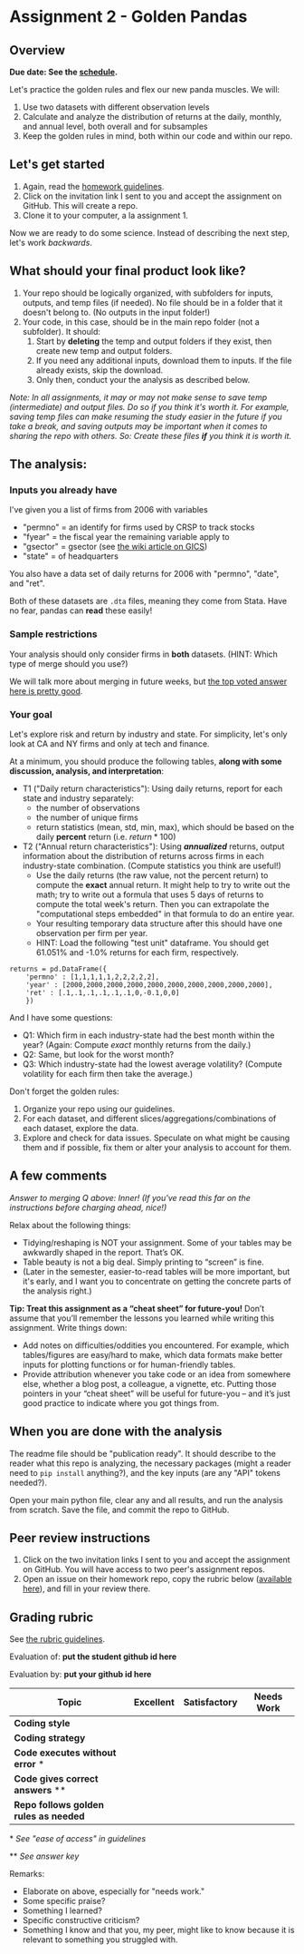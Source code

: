 # Assignment 2 - Golden Pandas

## Overview

**Due date: See the [schedule](https://ledatascifi.github.io/#schedule).**

Let's practice the golden rules and flex our new panda muscles. We will:

1. Use two datasets with different observation  levels
2. Calculate and analyze the distribution of returns at the daily, monthly, and annual level, both overall and for subsamples
3. Keep the golden rules in mind, both within our code and within our repo.

## Let's get started

1. Again, read the [homework guidelines](guidelines-asgn.html).
2. Click on the invitation link I sent to you and accept the assignment on GitHub. This will create a repo.
3. Clone it to your computer, a la assignment 1. 

Now we are ready to do some science. Instead of describing the next step, let's work _backwards_.

## What should your final product look like?

1. Your repo should be logically organized, with subfolders for inputs, outputs, and temp files (if needed). No file should be in a folder that it doesn't belong to. (No outputs in the input folder!)
2. Your code, in this case, should be in the main repo folder (not a subfolder). It should:
	1. Start by **deleting** the temp and output folders if they exist, then create new temp and output folders. 
	2. If you need any additional inputs, download them to inputs. If the file already exists, skip the download.
	3. Only then, conduct your the analysis as described below.
	
_Note: In all assignments, it may or may not make sense to save temp (intermediate) and output files. Do so if you think it's worth it. For example, saving temp files can make resuming the study easier in the future if you take a break, and saving outputs may be important when it comes to sharing the repo with others. So: Create these files **if** you think it is worth it._
	
## The analysis:

### Inputs you already have 

I've given you a list of firms from 2006 with variables
- "permno" = an identify for firms used by CRSP to track stocks 
- "fyear" = the fiscal year the remaining variable apply to 
- "gsector" = gsector (see [the wiki article on GICS](https://en.wikipedia.org/wiki/Global_Industry_Classification_Standard))
- "state" = of headquarters

You also have a data set of daily returns for 2006 with "permno", "date", and "ret".

Both of these datasets are `.dta` files, meaning they come from Stata. Have no fear, pandas can **read** these easily!

### Sample restrictions

Your analysis should only consider firms in **both** datasets. (HINT: Which type of merge should you use?) 

We will talk more about merging in future weeks, but [the top voted answer here is pretty good](https://stackoverflow.com/questions/53645882/pandas-merging-101).

### Your goal

Let's explore risk and return by industry and state. For simplicity, let's only look at CA and NY firms and only at tech and finance. 

At a minimum, you should produce the following tables, **along with some discussion, analysis, and interpretation**:
- T1 ("Daily return characteristics"): Using daily returns, report for each state and industry separately: 
	- the number of observations
	- the number of unique firms
	- return statistics (mean, std, min, max), which should be based on the daily **percent** return (i.e. $return*100$)
- T2 ("Annual return characteristics"): Using _**annualized**_ returns, output information about the distribution of returns across firms in each industry-state combination. (Compute statistics you think are useful!)
	- Use the daily returns (the raw value, not the percent return) to compute the **exact** annual return. It might help to try to write out the math; try to write out a formula that uses 5 days of returns to compute the total week's return. Then you can extrapolate the "computational steps embedded" in that formula to do an entire year. 
	- Your resulting temporary data structure after this should have one observation per firm per year.
	- HINT: Load the following "test unit" dataframe. You should get 61.051% and -1.0% returns for each firm, respectively.
	
```
returns = pd.DataFrame({
    'permno' : [1,1,1,1,1,2,2,2,2,2], 
    'year' : [2000,2000,2000,2000,2000,2000,2000,2000,2000,2000],
    'ret' : [.1,.1,.1,.1,.1,.1,0,-0.1,0,0]
    })
```

And I have some questions:
- Q1: Which firm in each industry-state had the best month within the year? (Again: Compute _exact_ monthly returns from the daily.)
- Q2: Same, but look for the worst month?
- Q3: Which industry-state had the lowest average volatility? (Compute volatility for each firm then take the average.)

Don't forget the golden rules:

1. Organize your repo using our guidelines.
2. For each dataset, and different slices/aggregations/combinations of each dataset, explore the data.
3. Explore and check for data issues. Speculate on what might be causing them and if possible, fix them or alter your analysis to account for them. 

## A few comments

_Answer to merging Q above: Inner! (If you've read this far on the instructions before charging ahead, nice!)_

Relax about the following things:

- Tidying/reshaping is NOT your assignment. Some of your tables may be awkwardly shaped in the report. That’s OK.
- Table beauty is not a big deal. Simply printing to “screen” is fine.
- (Later in the semester, easier-to-read tables will be more important, but it's early, and I want you to concentrate on getting the concrete parts of the analysis right.)

**Tip: Treat this assignment as a “cheat sheet” for future-you!** Don’t assume that you’ll remember the lessons you learned while writing this assignment. Write things down:

- Add notes on difficulties/oddities you encountered. For example, which tables/figures are easy/hard to make, which data formats make better inputs for plotting functions or for human-friendly tables.
- Provide attribution whenever you take code or an idea from somewhere else, whether a blog post, a colleague, a vignette, etc. Putting those pointers in your “cheat sheet” will be useful for future-you – and it’s just good practice to indicate where you got things from.

 
## When you are done with the analysis

The readme file should be "publication ready". It should describe to the reader what this repo is analyzing, the necessary packages (might a reader need to `pip install` anything?), and the key inputs (are any "API" tokens needed?). 

Open your main python file, clear any and all results, and run the analysis from scratch. Save the file, and commit the repo to GitHub.

## Peer review instructions

1. Click on the two invitation links I sent to you and accept the assignment on GitHub. You will have access to two peer's assignment repos.
2. Open an issue on their homework repo, copy the rubric below ([available here](https://raw.githubusercontent.com/LeDataSciFi/LeDataSciFi.github.io/master/assignments/asgn02.md)), and fill in your review there.  

## Grading rubric

See [the rubric guidelines](guidelines-peerreview.html#filling-out-the-rubric).

Evaluation of: __put the student github id here__

Evaluation by: __put your github id here__

| Topic                       | Excellent | Satisfactory | Needs Work |
|-----------------------------|-----------|--------------|------------|
| **Coding style**                               |        |          |            |
| **Coding strategy**                             |        |          |            |
| **Code executes without error** \*                     |        |          |            |
|  **Code gives correct answers** \*\*    |        |          |            |
| **Repo follows golden rules as needed**      |        |          |            |

\* _See "ease of access" in guidelines_

\*\* _See answer key_

Remarks:

* Elaborate on above, especially for "needs work."
* Some specific praise?
* Something I learned?
* Specific constructive criticism?
* Something I know and that you, my peer, might like to know because it is relevant to something you struggled with.


